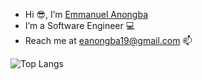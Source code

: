 - Hi 😎, I’m [Emmanuel Anongba](https://github.com/manuelnongba?tab=repositories)
- I’m a Software Engineer 💻
- Reach me at eanongba19@gmail.com 📫

<!---
manuelnongba/manuelnongba is a ✨ special ✨ repository because its `README.md` (this file) appears on your GitHub profile.
You can click the Preview link to take a look at your changes.
--->
<!-- ![GitHub Stats](https://github-readme-stats.vercel.app/api?username=manuelnongba&theme=radical) -->
![Top Langs](https://github-readme-stats.vercel.app/api/top-langs/?username=manuelnongba&layout=compact&theme=dracula)
<!-- ![GitHub Streak](https://streak-stats.demolab.com/?user=manuelnongba&theme=radical) -->
